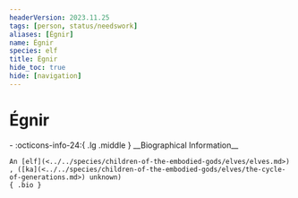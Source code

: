 ```yaml
---
headerVersion: 2023.11.25
tags: [person, status/needswork]
aliases: [Égnir]
name: Égnir
species: elf
title: Égnir
hide_toc: true
hide: [navigation]
---
```

# Égnir
<div class="grid cards ext-narrow-margin ext-one-column" markdown>
- :octicons-info-24:{ .lg .middle } __Biographical Information__

    An [elf](<../../species/children-of-the-embodied-gods/elves/elves.md>) , ([ka](<../../species/children-of-the-embodied-gods/elves/the-cycle-of-generations.md>) unknown)  
    { .bio }

</div>



